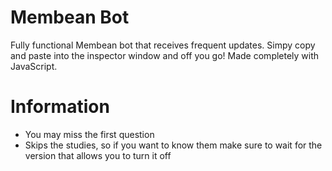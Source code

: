 # Membean Bot
Fully functional Membean bot that receives frequent updates. Simpy copy and paste into the inspector window and off you go! Made completely with JavaScript. 

# Information

- You may miss the first question
- Skips the studies, so if you want to know them make sure to wait for the version that allows you to turn it off
